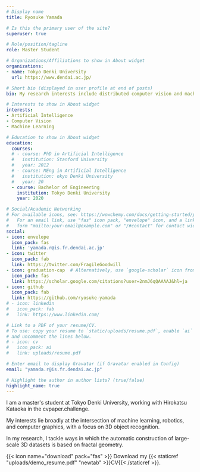 ```yaml
---
# Display name
title: Ryosuke Yamada

# Is this the primary user of the site?
superuser: true

# Role/position/tagline
role: Master Student

# Organizations/Affiliations to show in About widget
organizations:
- name: Tokyo Denki University
  url: https://www.dendai.ac.jp/

# Short bio (displayed in user profile at end of posts)
bio: My research interests include distributed computer vision and machine learning.

# Interests to show in About widget
interests:
- Artificial Intelligence
- Computer Vision
- Machine Learning

# Education to show in About widget
education:
  courses:
  # - course: PhD in Artificial Intelligence
  #   institution: Stanford University
  #   year: 2012
  # - course: MEng in Artificial Intelligence
  #   institution: okyo Denki University
  #   year: 20
  - course: Bachelor of Engineering
    institution: Tokyo Denki University
    year: 2020

# Social/Academic Networking
# For available icons, see: https://wowchemy.com/docs/getting-started/page-builder/#icons
#   For an email link, use "fas" icon pack, "envelope" icon, and a link in the
#   form "mailto:your-email@example.com" or "/#contact" for contact widget.
social:
- icon: envelope
  icon_pack: fas
  link: 'yamada.r@is.fr.dendai.ac.jp'
- icon: twitter
  icon_pack: fab
  link: https://twitter.com/FragileGoodwill
- icon: graduation-cap  # Alternatively, use `google-scholar` icon from `ai` icon pack
  icon_pack: fas
  link: https://scholar.google.com/citations?user=2nmJ6qQAAAAJ&hl=ja
- icon: github
  icon_pack: fab
  link: https://github.com/ryosuke-yamada
# - icon: linkedin
#   icon_pack: fab
#   link: https://www.linkedin.com/

# Link to a PDF of your resume/CV.
# To use: copy your resume to `static/uploads/resume.pdf`, enable `ai` icons in `params.toml`, 
# and uncomment the lines below.
# - icon: cv
#   icon_pack: ai
#   link: uploads/resume.pdf

# Enter email to display Gravatar (if Gravatar enabled in Config)
email: "yamada.r@is.fr.dendai.ac.jp"

# Highlight the author in author lists? (true/false)
highlight_name: true
---
```


I am a master's student at Tokyo Denki University, working with Hirokatsu Kataoka in the cvpaper.challenge.

My interests lie broadly at the intersection of machine learning, robotics, and computer graphics, with a focus on 3D object recognition.

In my research, I tackle ways in which the automatic construction of large-scale 3D datasets is based on fractal geometry.


{{< icon name="download" pack="fas" >}} Download my {{< staticref "uploads/demo_resume.pdf" "newtab" >}}CV{{< /staticref >}}.
